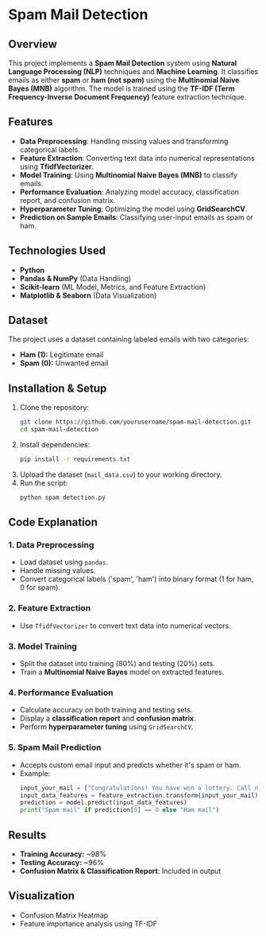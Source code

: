 # Spam Mail Detection

## Overview
This project implements a **Spam Mail Detection** system using **Natural Language Processing (NLP)** techniques and **Machine Learning**. It classifies emails as either **spam** or **ham (not spam)** using the **Multinomial Naive Bayes (MNB)** algorithm. The model is trained using the **TF-IDF (Term Frequency-Inverse Document Frequency)** feature extraction technique.

## Features
- **Data Preprocessing**: Handling missing values and transforming categorical labels.
- **Feature Extraction**: Converting text data into numerical representations using **TfidfVectorizer**.
- **Model Training**: Using **Multinomial Naive Bayes (MNB)** to classify emails.
- **Performance Evaluation**: Analyzing model accuracy, classification report, and confusion matrix.
- **Hyperparameter Tuning**: Optimizing the model using **GridSearchCV**.
- **Prediction on Sample Emails**: Classifying user-input emails as spam or ham.

## Technologies Used
- **Python**
- **Pandas & NumPy** (Data Handling)
- **Scikit-learn** (ML Model, Metrics, and Feature Extraction)
- **Matplotlib & Seaborn** (Data Visualization)

## Dataset
The project uses a dataset containing labeled emails with two categories:
- **Ham (1):** Legitimate email
- **Spam (0):** Unwanted email

## Installation & Setup
1. Clone the repository:
   ```bash
   git clone https://github.com/yourusername/spam-mail-detection.git
   cd spam-mail-detection
   ```
2. Install dependencies:
   ```bash
   pip install -r requirements.txt
   ```
3. Upload the dataset (`mail_data.csv`) to your working directory.
4. Run the script:
   ```bash
   python spam_detection.py
   ```

## Code Explanation
### 1. Data Preprocessing
- Load dataset using `pandas`.
- Handle missing values.
- Convert categorical labels ('spam', 'ham') into binary format (1 for ham, 0 for spam).

### 2. Feature Extraction
- Use `TfidfVectorizer` to convert text data into numerical vectors.

### 3. Model Training
- Split the dataset into training (80%) and testing (20%) sets.
- Train a **Multinomial Naive Bayes** model on extracted features.

### 4. Performance Evaluation
- Calculate accuracy on both training and testing sets.
- Display a **classification report** and **confusion matrix**.
- Perform **hyperparameter tuning** using `GridSearchCV`.

### 5. Spam Mail Prediction
- Accepts custom email input and predicts whether it's spam or ham.
- Example:
   ```python
   input_your_mail = ["Congratulations! You have won a lottery. Call now to claim!"]
   input_data_features = feature_extraction.transform(input_your_mail)
   prediction = model.predict(input_data_features)
   print("Spam mail" if prediction[0] == 0 else "Ham mail")
   ```

## Results
- **Training Accuracy:** ~98%
- **Testing Accuracy:** ~96%
- **Confusion Matrix & Classification Report**: Included in output

## Visualization
- Confusion Matrix Heatmap
- Feature importance analysis using TF-IDF
